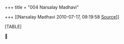 +++
title = "004 Narsalay Madhavi"

+++
[[Narsalay Madhavi	2010-07-17, 09:19:58 [Source](https://groups.google.com/g/bvparishat/c/LozlFZ7950Y)]]



[TABLE]



